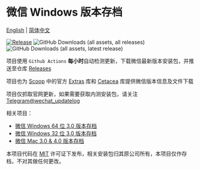 # 微信 Windows 版本存档

[English](README.md) | [简体中文](README.zh-CN.md)

[![Release](https://github.com/cscnk52/wechat-windows-versions/actions/workflows/release.yml/badge.svg)](https://github.com/cscnk52/wechat-windows-versions/actions/workflows/release.yaml)
![GitHub Downloads (all assets, all releases)](https://img.shields.io/github/downloads/cscnk52/wechat-windows-versions/total)
![GitHub Downloads (all assets, latest release)](https://img.shields.io/github/downloads/cscnk52/wechat-windows-versions/latest/total)

项目使用 `Github Actions` **每小时**自动检测更新，下载微信最新版本安装包，并推送至仓库 [Releases](https://github.com/cscnk52/wechat-windows-versions/releases)

项目也为 [Scoop](https://scoop.sh) 中的官方 [Extras](https://github.com/ScoopInstaller/Extras/blob/master/bucket/wechat.json) 库和 [Cetacea](https://github.com/cscnk52/cetacea/blob/master/bucket/wechat.json) 库提供微信版本信息及文件下载

项目仅抓取官网更新，如果需要获取内测安装包，请关注 [Telegram@wechat_updatelog](https://t.me/wechat_updatelog)

相关项目：

- [微信 Windows 64 位 3.0 版本存档](https://github.com/tom-snow/wechat-windows-versions)
- [微信 Windows 32 位 3.0 版本存档](https://github.com/tom-snow/wechat-windows-versions-x86)
- [微信 Mac 3.0 & 4.0 版本存档](https://github.com/zsbai/wechat-versions)

本项目代码在 [MIT](./LICENSE) 许可证下发布，相关安装包归其原公司所有，本项目仅作存档，不对其做任何更改。
